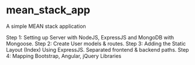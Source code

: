 # mean_stack_app

A simple MEAN stack application

Step 1: Setting up Server with NodeJS, ExpressJS and MongoDB with Mongoose.
Step 2: Create User models & routes.
Step 3: Adding the Static Layout (Index) Using ExpressJS. Separated frontend & backend paths.
Step 4: Mapping Bootstrap, Angular, jQuery Libraries
